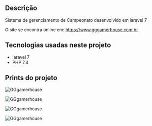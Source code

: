 ## Descrição

Sistema de gerenciamento de Campeonato desenvolvido em laravel 7

O site se encontra online em: https://www.gggamerhouse.com.br

## Tecnologias usadas neste projeto

* laravel 7
* PHP 7.4

## Prints do projeto

![GGgamerhouse](https://i.imgur.com/GapVimz.png)

![GGgamerhouse](https://i.imgur.com/DmrjTJj.png)

![GGgamerhouse](https://i.imgur.com/CWK192B.png)

![GGgamerhouse](https://i.imgur.com/7TkrHLx.png)




